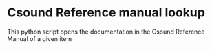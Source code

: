 # Csound Reference manual lookup

This python script opens the documentation in the Csound Reference Manual of a given item

